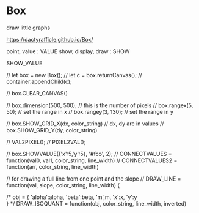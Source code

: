 # Box
draw little graphs

https://dactyrafficle.github.io/Box/



point, value : VALUE
show, display, draw : SHOW

SHOW_VALUE


// let box = new Box();
// let c = box.returnCanvas();
// container.appendChild(c); 

// box.CLEAR_CANVAS()

// box.dimension(500, 500); // this is the number of pixels
// box.rangex(5, 50);       // set the range in x
// box.rangey(3, 130);      // set the range in y 

// box.SHOW_GRID_X(dx, color_string) // dx, dy are in values
// box.SHOW_GRID_Y(dy, color_string)

// VAL2PIXEL();
// PIXEL2VAL();

// box.SHOWVALUE({'x':5,'y':5}, '#fco', 2);
// CONNECTVALUES = function(val0, val1, color_string, line_width)
// CONNECTVALUES2 = function(arr, color_string, line_width)

// for drawing a full line from one point and the slope
// DRAW_LINE = function(val, slope, color_string, line_width) {

/*
 obj = {
  'alpha':alpha,
  'beta':beta,
  'm',m,
  'x':x,
  'y':y  
 }
*/
DRAW_ISOQUANT = function(obj, color_string, line_width, inverted)
